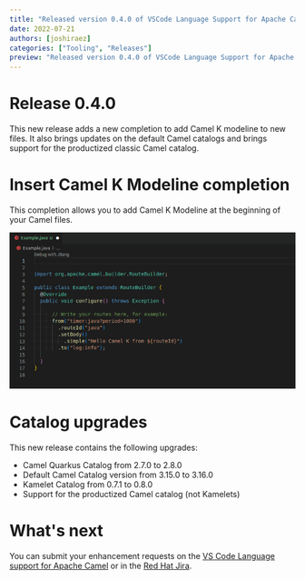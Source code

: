 ```yaml
---
title: "Released version 0.4.0 of VSCode Language Support for Apache Camel"
date: 2022-07-21
authors: [joshiraez]
categories: ["Tooling", "Releases"]
preview: "Released version 0.4.0 of VSCode Language Support for Apache Camel. New completion to add Camel K modeline, updates on the default catalogs and support for the productized version."
---
```


# Release 0.4.0

This new release adds a new completion to add Camel K modeline to new files.
It also brings updates on the default Camel catalogs and brings support for the productized classic Camel catalog.

# Insert Camel K Modeline completion

This completion allows you to add Camel K Modeline at the beginning of your Camel files.

![Insert Camel K Modeline completion](./img/ModelineInsertionBlog.gif)

# Catalog upgrades

This new release contains the following upgrades:

* Camel Quarkus Catalog from 2.7.0 to 2.8.0
* Default Camel Catalog version from 3.15.0 to 3.16.0
* Kamelet Catalog from 0.7.1 to 0.8.0
* Support for the productized Camel catalog (not Kamelets)


# What's next

You can submit your enhancement requests on the [VS Code Language support for Apache Camel](https://github.com/camel-tooling/camel-lsp-client-vscode/issues) or in the [Red Hat Jira](https://issues.redhat.com/browse/FUSETOOLS2).
